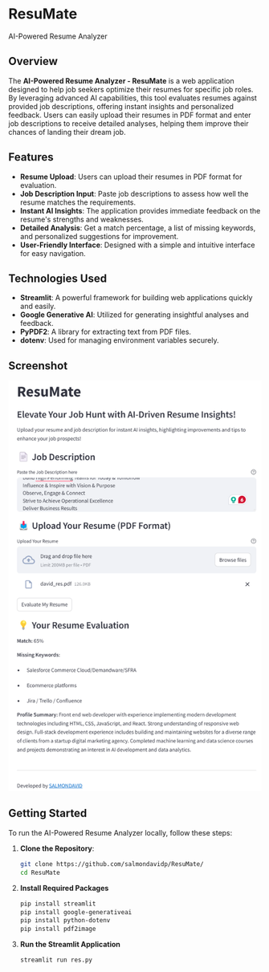 # ResuMate

AI-Powered Resume Analyzer

## Overview

The **AI-Powered Resume Analyzer - ResuMate** is a web application designed to help job seekers optimize their resumes for specific job roles. By leveraging advanced AI capabilities, this tool evaluates resumes against provided job descriptions, offering instant insights and personalized feedback. Users can easily upload their resumes in PDF format and enter job descriptions to receive detailed analyses, helping them improve their chances of landing their dream job.

## Features

- **Resume Upload**: Users can upload their resumes in PDF format for evaluation.
- **Job Description Input**: Paste job descriptions to assess how well the resume matches the requirements.
- **Instant AI Insights**: The application provides immediate feedback on the resume's strengths and weaknesses.
- **Detailed Analysis**: Get a match percentage, a list of missing keywords, and personalized suggestions for improvement.
- **User-Friendly Interface**: Designed with a simple and intuitive interface for easy navigation.

## Technologies Used

- **Streamlit**: A powerful framework for building web applications quickly and easily.
- **Google Generative AI**: Utilized for generating insightful analyses and feedback.
- **PyPDF2**: A library for extracting text from PDF files.
- **dotenv**: Used for managing environment variables securely.

## Screenshot
![image alt](https://github.com/salmondavidp/ResuMate/blob/e91195c31847217201680ceca592ddb2b1599ee2/screenshot.png)
## Getting Started

To run the AI-Powered Resume Analyzer locally, follow these steps:

1. **Clone the Repository**:
   ```bash
   git clone https://github.com/salmondavidp/ResuMate/
   cd ResuMate
2. **Install Required Packages**
     ```bash
     pip install streamlit
     pip install google-generativeai
     pip install python-dotenv
     pip install pdf2image

3. **Run the Streamlit Application**
    ```bash
    streamlit run res.py
